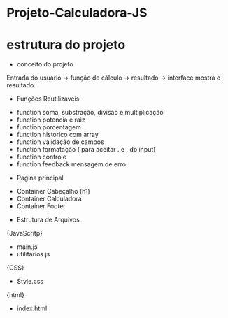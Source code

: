 # Projeto-Calculadora-JS

# estrutura do projeto 
- conceito do projeto 

Entrada do usuário -> função de cálculo -> resultado -> interface mostra o resultado. 

* Funções Reutilizaveis

- function soma, substração, divisão e multiplicação 
- function potencia e raiz 
- function porcentagem 
- function historico com array
- function validação de campos 
- function formatação ( para aceitar . e , do input)
- function controle 
- function feedback mensagem de erro 

* Pagina principal

- Container Cabeçalho (h1)
- Container Calculadora 
- Container Footer 

* Estrutura de Arquivos

{JavaScritp}
- main.js
- utilitarios.js

{CSS}
- Style.css

{html}
- index.html

